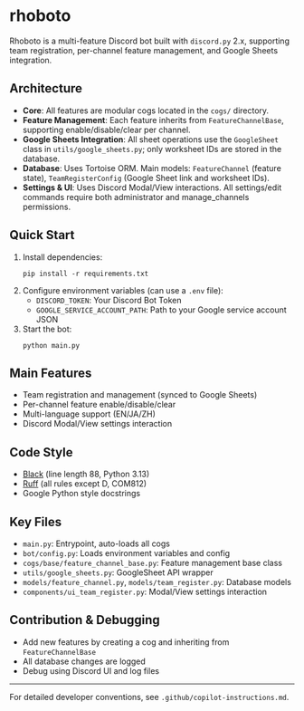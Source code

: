 # rhoboto

Rhoboto is a multi-feature Discord bot built with `discord.py` 2.x, supporting team registration, per-channel feature management, and Google Sheets integration.

## Architecture
- **Core**: All features are modular cogs located in the `cogs/` directory.
- **Feature Management**: Each feature inherits from `FeatureChannelBase`, supporting enable/disable/clear per channel.
- **Google Sheets Integration**: All sheet operations use the `GoogleSheet` class in `utils/google_sheets.py`; only worksheet IDs are stored in the database.
- **Database**: Uses Tortoise ORM. Main models: `FeatureChannel` (feature state), `TeamRegisterConfig` (Google Sheet link and worksheet IDs).
- **Settings & UI**: Uses Discord Modal/View interactions. All settings/edit commands require both administrator and manage_channels permissions.

## Quick Start
1. Install dependencies:
   ```shell
   pip install -r requirements.txt
   ```
2. Configure environment variables (can use a `.env` file):
   - `DISCORD_TOKEN`: Your Discord Bot Token
   - `GOOGLE_SERVICE_ACCOUNT_PATH`: Path to your Google service account JSON
3. Start the bot:
   ```shell
   python main.py
   ```

## Main Features
- Team registration and management (synced to Google Sheets)
- Per-channel feature enable/disable/clear
- Multi-language support (EN/JA/ZH)
- Discord Modal/View settings interaction

## Code Style
- [Black](https://github.com/psf/black) (line length 88, Python 3.13)
- [Ruff](https://github.com/astral-sh/ruff) (all rules except D, COM812)
- Google Python style docstrings

## Key Files
- `main.py`: Entrypoint, auto-loads all cogs
- `bot/config.py`: Loads environment variables and config
- `cogs/base/feature_channel_base.py`: Feature management base class
- `utils/google_sheets.py`: GoogleSheet API wrapper
- `models/feature_channel.py`, `models/team_register.py`: Database models
- `components/ui_team_register.py`: Modal/View settings interaction

## Contribution & Debugging
- Add new features by creating a cog and inheriting from `FeatureChannelBase`
- All database changes are logged
- Debug using Discord UI and log files

---
For detailed developer conventions, see `.github/copilot-instructions.md`.

